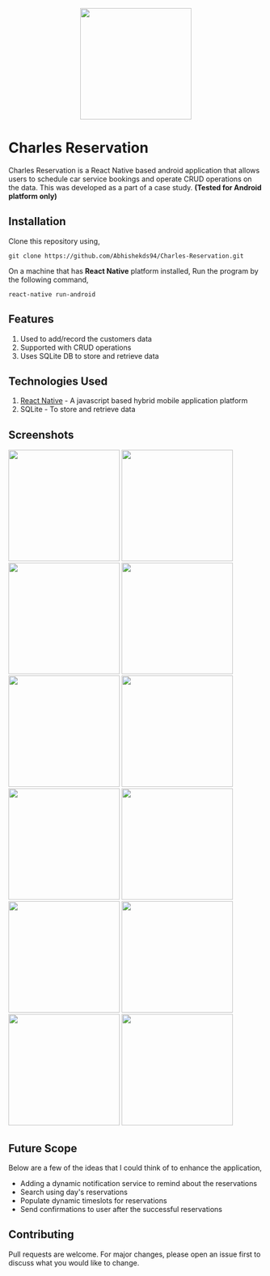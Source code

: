 
<p align="center">
	<img src="https://github.com/Abhishekds94/Charles-Reservation/blob/master/src/companent/Images/logo.png" width="220">
</p>

# Charles Reservation

Charles Reservation is a React Native based android application that allows users to schedule car service bookings and operate CRUD operations on the data. This was developed as a part of a case study. **(Tested for Android platform only)**



## Installation

Clone this repository using,

```
git clone https://github.com/Abhishekds94/Charles-Reservation.git
```
On a machine that has **React Native** platform installed, Run the program by the following command,

```
react-native run-android
```

## Features

1. Used to add/record the customers data
2. Supported with CRUD operations
3. Uses SQLite DB to store and retrieve data


## Technologies Used
1. [React Native](https://reactnative.dev/) - A javascript based hybrid mobile application platform
2. SQLite - To store and retrieve data


## Screenshots

<div>
  <img src="https://github.com/Abhishekds94/Charles-Reservation/blob/master/screenshots/img1.png" width="220">

  <img src="https://github.com/Abhishekds94/Charles-Reservation/blob/master/screenshots/img2.png" width="220">
  
  <img src="https://github.com/Abhishekds94/Charles-Reservation/blob/master/screenshots/img3.png" width="220">
  
  <img src="https://github.com/Abhishekds94/Charles-Reservation/blob/master/screenshots/img4.png" width="220">
  
  <img src="https://github.com/Abhishekds94/Charles-Reservation/blob/master/screenshots/img5.png" width="220">
  
  <img src="https://github.com/Abhishekds94/Charles-Reservation/blob/master/screenshots/img6.png" width="220">
  
  <img src="https://github.com/Abhishekds94/Charles-Reservation/blob/master/screenshots/img7.png" width="220">
  
  <img src="https://github.com/Abhishekds94/Charles-Reservation/blob/master/screenshots/img8.png" width="220">
  
  <img src="https://github.com/Abhishekds94/Charles-Reservation/blob/master/screenshots/img9.png" width="220">
  
  <img src="https://github.com/Abhishekds94/Charles-Reservation/blob/master/screenshots/img10.png" width="220">
  
  <img src="https://github.com/Abhishekds94/Charles-Reservation/blob/master/screenshots/img11.png" width="220">
  
  <img src="https://github.com/Abhishekds94/Charles-Reservation/blob/master/screenshots/img12.png" width="220">


## Future Scope
Below are a few of the ideas that I could think of to enhance the application,
* Adding a dynamic notification service to remind about the reservations
* Search using day's reservations
* Populate dynamic timeslots for reservations
* Send confirmations to user after the successful reservations

## Contributing
Pull requests are welcome. For major changes, please open an issue first to discuss what you would like to change.
